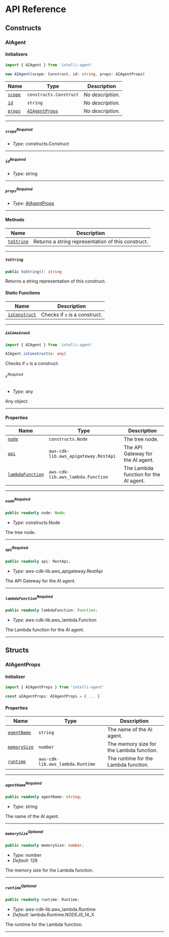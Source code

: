 # API Reference <a name="API Reference" id="api-reference"></a>

## Constructs <a name="Constructs" id="Constructs"></a>

### AIAgent <a name="AIAgent" id="intelli-agent.AIAgent"></a>

#### Initializers <a name="Initializers" id="intelli-agent.AIAgent.Initializer"></a>

```typescript
import { AIAgent } from 'intelli-agent'

new AIAgent(scope: Construct, id: string, props: AIAgentProps)
```

| **Name** | **Type** | **Description** |
| --- | --- | --- |
| <code><a href="#intelli-agent.AIAgent.Initializer.parameter.scope">scope</a></code> | <code>constructs.Construct</code> | *No description.* |
| <code><a href="#intelli-agent.AIAgent.Initializer.parameter.id">id</a></code> | <code>string</code> | *No description.* |
| <code><a href="#intelli-agent.AIAgent.Initializer.parameter.props">props</a></code> | <code><a href="#intelli-agent.AIAgentProps">AIAgentProps</a></code> | *No description.* |

---

##### `scope`<sup>Required</sup> <a name="scope" id="intelli-agent.AIAgent.Initializer.parameter.scope"></a>

- *Type:* constructs.Construct

---

##### `id`<sup>Required</sup> <a name="id" id="intelli-agent.AIAgent.Initializer.parameter.id"></a>

- *Type:* string

---

##### `props`<sup>Required</sup> <a name="props" id="intelli-agent.AIAgent.Initializer.parameter.props"></a>

- *Type:* <a href="#intelli-agent.AIAgentProps">AIAgentProps</a>

---

#### Methods <a name="Methods" id="Methods"></a>

| **Name** | **Description** |
| --- | --- |
| <code><a href="#intelli-agent.AIAgent.toString">toString</a></code> | Returns a string representation of this construct. |

---

##### `toString` <a name="toString" id="intelli-agent.AIAgent.toString"></a>

```typescript
public toString(): string
```

Returns a string representation of this construct.

#### Static Functions <a name="Static Functions" id="Static Functions"></a>

| **Name** | **Description** |
| --- | --- |
| <code><a href="#intelli-agent.AIAgent.isConstruct">isConstruct</a></code> | Checks if `x` is a construct. |

---

##### ~~`isConstruct`~~ <a name="isConstruct" id="intelli-agent.AIAgent.isConstruct"></a>

```typescript
import { AIAgent } from 'intelli-agent'

AIAgent.isConstruct(x: any)
```

Checks if `x` is a construct.

###### `x`<sup>Required</sup> <a name="x" id="intelli-agent.AIAgent.isConstruct.parameter.x"></a>

- *Type:* any

Any object.

---

#### Properties <a name="Properties" id="Properties"></a>

| **Name** | **Type** | **Description** |
| --- | --- | --- |
| <code><a href="#intelli-agent.AIAgent.property.node">node</a></code> | <code>constructs.Node</code> | The tree node. |
| <code><a href="#intelli-agent.AIAgent.property.api">api</a></code> | <code>aws-cdk-lib.aws_apigateway.RestApi</code> | The API Gateway for the AI agent. |
| <code><a href="#intelli-agent.AIAgent.property.lambdaFunction">lambdaFunction</a></code> | <code>aws-cdk-lib.aws_lambda.Function</code> | The Lambda function for the AI agent. |

---

##### `node`<sup>Required</sup> <a name="node" id="intelli-agent.AIAgent.property.node"></a>

```typescript
public readonly node: Node;
```

- *Type:* constructs.Node

The tree node.

---

##### `api`<sup>Required</sup> <a name="api" id="intelli-agent.AIAgent.property.api"></a>

```typescript
public readonly api: RestApi;
```

- *Type:* aws-cdk-lib.aws_apigateway.RestApi

The API Gateway for the AI agent.

---

##### `lambdaFunction`<sup>Required</sup> <a name="lambdaFunction" id="intelli-agent.AIAgent.property.lambdaFunction"></a>

```typescript
public readonly lambdaFunction: Function;
```

- *Type:* aws-cdk-lib.aws_lambda.Function

The Lambda function for the AI agent.

---


## Structs <a name="Structs" id="Structs"></a>

### AIAgentProps <a name="AIAgentProps" id="intelli-agent.AIAgentProps"></a>

#### Initializer <a name="Initializer" id="intelli-agent.AIAgentProps.Initializer"></a>

```typescript
import { AIAgentProps } from 'intelli-agent'

const aIAgentProps: AIAgentProps = { ... }
```

#### Properties <a name="Properties" id="Properties"></a>

| **Name** | **Type** | **Description** |
| --- | --- | --- |
| <code><a href="#intelli-agent.AIAgentProps.property.agentName">agentName</a></code> | <code>string</code> | The name of the AI agent. |
| <code><a href="#intelli-agent.AIAgentProps.property.memorySize">memorySize</a></code> | <code>number</code> | The memory size for the Lambda function. |
| <code><a href="#intelli-agent.AIAgentProps.property.runtime">runtime</a></code> | <code>aws-cdk-lib.aws_lambda.Runtime</code> | The runtime for the Lambda function. |

---

##### `agentName`<sup>Required</sup> <a name="agentName" id="intelli-agent.AIAgentProps.property.agentName"></a>

```typescript
public readonly agentName: string;
```

- *Type:* string

The name of the AI agent.

---

##### `memorySize`<sup>Optional</sup> <a name="memorySize" id="intelli-agent.AIAgentProps.property.memorySize"></a>

```typescript
public readonly memorySize: number;
```

- *Type:* number
- *Default:* 128

The memory size for the Lambda function.

---

##### `runtime`<sup>Optional</sup> <a name="runtime" id="intelli-agent.AIAgentProps.property.runtime"></a>

```typescript
public readonly runtime: Runtime;
```

- *Type:* aws-cdk-lib.aws_lambda.Runtime
- *Default:* lambda.Runtime.NODEJS_14_X

The runtime for the Lambda function.

---



